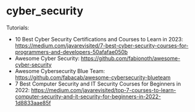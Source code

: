 # cyber_security

Tutorials:
- 10 Best Cyber Security Certifications and Courses to Learn in 2023: https://medium.com/javarevisited/7-best-cyber-security-courses-for-programmers-and-developers-50afafae050b
- Awesome Cyber Security: https://github.com/fabionoth/awesome-cyber-security
- Awesome Cybersecurity Blue Team: https://github.com/fabacab/awesome-cybersecurity-blueteam
- 7 Best Computer Security and IT Security Courses for Beginners in 2022: https://medium.com/javarevisited/top-7-courses-to-learn-computer-security-and-it-security-for-beginners-in-2022-1d8833aae85f

